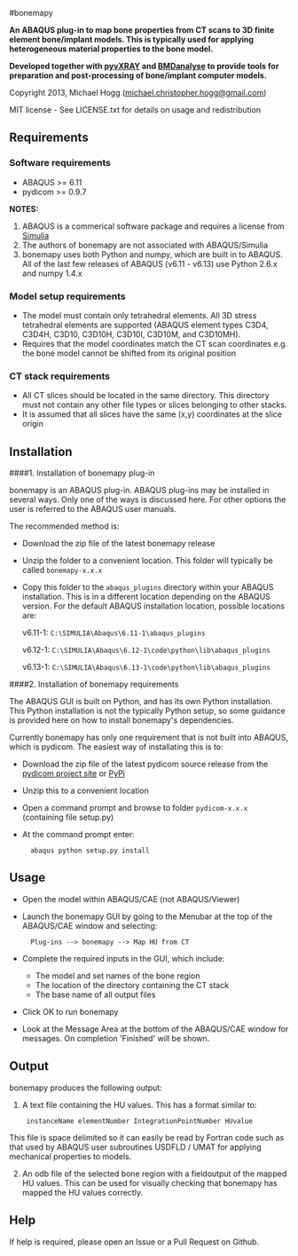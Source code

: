 #bonemapy

**An ABAQUS plug-in to map bone properties from CT scans to 3D finite element bone/implant models. This is typically used for applying heterogeneous material properties to the 
bone model.**

**Developed together with [pyvXRAY](https://github.com/mhogg/pyvxray) and [BMDanalyse](https://github.com/mhogg/BMDanalyse) to provide tools for preparation and post-processing 
of bone/implant computer models.**

Copyright 2013, Michael Hogg (michael.christopher.hogg@gmail.com)

MIT license - See LICENSE.txt for details on usage and redistribution

## Requirements

### Software requirements

* ABAQUS  >= 6.11
* pydicom >= 0.9.7

**NOTES:**

1.  ABAQUS is a commerical software package and requires a license from [Simulia](http://www.3ds.com/products-services/simulia/overview/)
2.  The authors of bonemapy are not associated with ABAQUS/Simulia 
3.  bonemapy uses both Python and numpy, which are built in to ABAQUS. All of the last few releases of ABAQUS (v6.11 - v6.13) use Python 2.6.x and numpy 1.4.x

### Model setup requirements

* The model must contain only tetrahedral elements. All 3D stress tetrahedral elements are supported (ABAQUS element types C3D4, C3D4H, C3D10, C3D10H, C3D10I, C3D10M, and C3D10MH).
* Requires that the model coordinates match the CT scan coordinates e.g. the bone model cannot be shifted from its original position

### CT stack requirements ###

* All CT slices should be located in the same directory. This directory must not contain any other file types or slices belonging to other stacks.  
* It is assumed that all slices have the same (x,y) coordinates at the slice origin

## Installation

####1. Installation of bonemapy plug-in  

bonemapy is an ABAQUS plug-in. ABAQUS plug-ins may be installed in several ways. Only one of the ways is discussed here. For other options the user is referred to the ABAQUS 
user manuals. 

The recommended method is:

* Download the zip file of the latest bonemapy release
* Unzip the folder to a convenient location. This folder will typically be called `bonemapy-x.x.x`
* Copy this folder to the `abaqus_plugins` directory within your ABAQUS installation. This is in a different location depending on the ABAQUS version. 
  For the default ABAQUS installation location, possible locations are:

    v6.11-1: `C:\SIMULIA\Abaqus\6.11-1\abaqus_plugins`

    v6.12-1: `C:\SIMULIA\Abaqus\6.12-1\code\python\lib\abaqus_plugins`

    v6.13-1: `C:\SIMULIA\Abaqus\6.13-1\code\python\lib\abaqus_plugins`

####2. Installation of bonemapy requirements

The ABAQUS GUI is built on Python, and has its own Python installation. This Python installation is not the typically Python setup, so some guidance is provided here on how 
to install bonemapy's dependencies.

Currently bonemapy has only one requirement that is not built into ABAQUS, which is pydicom. The easiest way of installating this is to:

* Download the zip file of the latest pydicom source release from the [pydicom project site](https://code.google.com/p/pydicom/) or [PyPi](https://pypi.python.org/pypi/pydicom/)
* Unzip this to a convenient location
* Open a command prompt and browse to folder `pydicom-x.x.x` (containing file setup.py)
* At the command prompt enter:

        abaqus python setup.py install

## Usage

* Open the model within ABAQUS/CAE (not ABAQUS/Viewer)
* Launch the bonemapy GUI by going to the Menubar at the top of the ABAQUS/CAE window and selecting:

        Plug-ins --> bonemapy --> Map HU from CT

* Complete the required inputs in the GUI, which include:

  + The model and set names of the bone region
  + The location of the directory containing the CT stack 
  + The base name of all output files

* Click OK to run bonemapy
* Look at the Message Area at the bottom of the ABAQUS/CAE window for messages. On completion 'Finished' will be shown.

## Output

bonemapy produces the following output:

1. A text file containing the HU values. This has a format similar to:

        instanceName elementNumber IntegrationPointNumber HUvalue

  This file is space delimited so it can easily be read by Fortran code such as that used by ABAQUS user subroutines USDFLD / UMAT for applying mechanical properties to models. 

2. An odb file of the selected bone region with a fieldoutput of the mapped HU values. This can be used for visually checking that bonemapy has mapped the HU values correctly.

## Help

If help is required, please open an Issue or a Pull Request on Github. 
